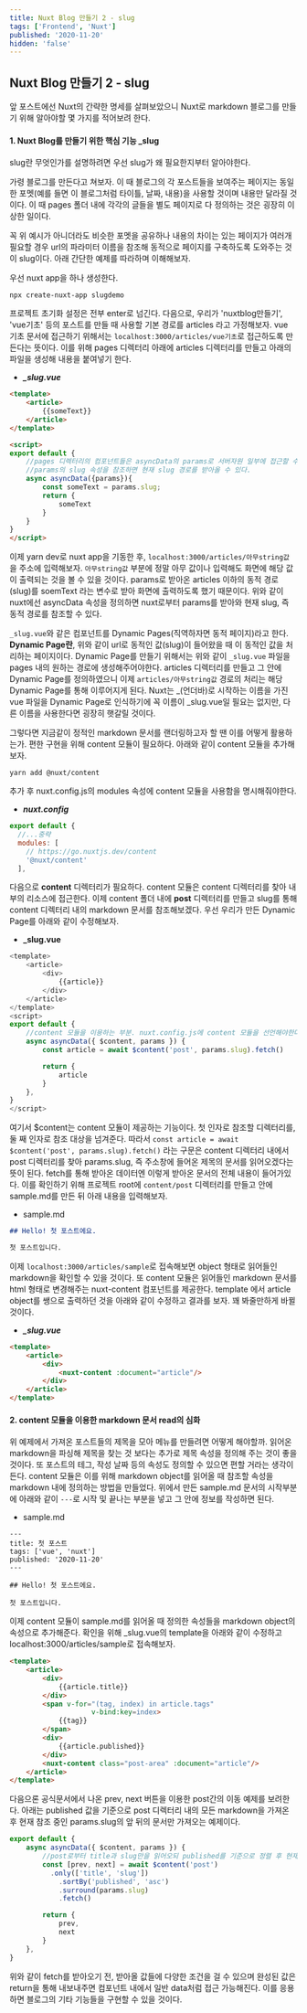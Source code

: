 ```yaml
---
title: Nuxt Blog 만들기 2 - slug
tags: ['Frontend', 'Nuxt']
published: '2020-11-20'
hidden: 'false'
---
```



## Nuxt Blog 만들기 2 - slug
앞 포스트에선 Nuxt의 간략한 명세를 살펴보았으니 Nuxt로 markdown 블로그를 만들기 위해 알아야할 몇 가지를 적어보려 한다.

#### 1. Nuxt Blog를 만들기 위한 핵심 기능 _slug
slug란 무엇인가를 설명하려면 우선 slug가 왜 필요한지부터 알아야한다.

가령 블로그를 만든다고 쳐보자. 이 때 블로그의 각 포스트들을 보여주는 페이지는 동일한 포멧(예를 들면 이 블로그처럼 타이틀, 날짜, 내용)을 사용할 것이며 내용만 달라질 것이다. 이 때 pages 폴더 내에 각각의 글들을 별도 페이지로 다 정의하는 것은 굉장히 이상한 일이다.


꼭 위 예시가 아니더라도 비슷한 포멧을 공유하나 내용의 차이는 있는 페이지가 여러개 필요할 경우 url의 파라미터 이름을 참조해 동적으로 페이지를 구축하도록 도와주는 것이 slug이다. 아래 간단한 예제를 따라하며 이해해보자.

우선 nuxt app을 하나 생성한다.
```
npx create-nuxt-app slugdemo
```

프로젝트 초기화 설정은 전부 enter로 넘긴다. 다음으로, 우리가 'nuxtblog만들기', 'vue기초' 등의 포스트를 만들 때 사용할 기본 경로를 articles 라고 가정해보자. vue 기초 문서에 접근하기 위해서는 `localhost:3000/articles/vue기초`로 접근하도록 만든다는 뜻이다. 이를 위해 pages 디렉터리 아래에 articles 디렉터리를 만들고 아래의 파일을 생성해 내용을 붙여넣기 한다.

+ ***_slug.vue***

```html
<template>
	<article>
		{{someText}}
	</article>
</template>

<script>
export default {
	//pages 디렉터리의 컴포넌트들은 asyncData의 params로 서버자원 일부에 접근할 수 있다.
	//params의 slug 속성을 참조하면 현재 slug 경로를 받아올 수 있다.
	async asyncData({params}){
		const someText = params.slug;
		return {
			someText
		}
	}
}
</script>
```
이제 yarn dev로 nuxt app을 기동한 후, `localhost:3000/articles/아무string값` 을 주소에 입력해보자. `아무string값` 부분에 정말 아무 값이나 입력해도 화면에 해당 값이 출력되는 것을 볼 수 있을 것이다. params로 받아온 articles 이하의 동적 경로(slug)를 soemText 라는 변수로 받아 화면에 출력하도록 했기 때문이다. 위와 같이 nuxt에선 asyncData 속성을 정의하면 nuxt로부터 params를 받아와 현재 slug, 즉 동적 경로를 참조할 수 있다.

`_slug.vue`와 같은 컴포넌트를 Dynamic Pages(직역하자면 동적 페이지)라고 한다. **Dynamic Page란**, 위와 같이 url로 동적인 값(slug)이 들어왔을 때 이 동적인 값을 처리하는 페이지이다. Dynamic Page를 만들기 위해서는 위와 같이 `_slug.vue` 파일을 pages 내의 원하는 경로에 생성해주어야한다. articles 디렉터리를 만들고 그 안에 Dynamic Page를 정의하였으니 이제 `articles/아무string값` 경로의 처리는 해당 Dynamic Page를 통해 이루어지게 된다. Nuxt는 _(언더바)로 시작하는 이름을 가진 vue 파일을 Dynamic Page로 인식하기에 꼭 이름이 _slug.vue일 필요는 없지만, 다른 이름을 사용한다면 굉장히 햇갈릴 것이다.

그렇다면 지금같이 정적인 markdown 문서를 랜더링하고자 할 땐 이를 어떻게 활용하는가. 편한 구현을 위해 content 모듈이 필요하다. 아래와 같이 content 모듈을 추가해보자.

```
yarn add @nuxt/content
```

추가 후 nuxt.config.js의 modules 속성에 content 모듈을 사용함을 명시해줘야한다.

+ ***nuxt.config***
```javascript
export default {
  //...중략
  modules: [
    // https://go.nuxtjs.dev/content
    '@nuxt/content'
  ],

```

다음으로 **content** 디렉터리가 필요하다. content 모듈은 content 디렉터리를 찾아 내부의 리소스에 접근한다. 이제 content 폴더 내에 **post** 디렉터리를 만들고 slug를 통해 content 디렉터리 내의 markdown 문서를 참조해보겠다. 우선 우리가 만든 Dynamic Page를 아래와 같이 수정해보자.

+ **_slug.vue**

```javascript
<template>
	<article>
		<div>
			{{article}}
		</div>
	</article>
</template>
<script>
export default {
	//content 모듈을 이용하는 부분. nuxt.config.js에 content 모듈을 선언해야한다.
	async asyncData({ $content, params }) {
		const article = await $content('post', params.slug).fetch()

		return {
			article
		}
	},
}
</script>
```
여기서 $content는 content 모듈이 제공하는 기능이다. 첫 인자로 참조할 디렉터리를, 둘 째 인자로 참조 대상을 넘겨준다. 따라서 ``` const article = await $content('post', params.slug).fetch() ``` 라는 구문은 content 디렉터리 내에서 post 디렉터리를 찾아 params.slug, 즉 주소창에 들어온 제목의 문서를 읽어오겠다는 뜻이 된다. fetch를 통해 받아온 데이터엔 이렇게 받아온 문서의 전체 내용이 들어가있다. 이를 확인하기 위해 프로젝트 root에 `content/post` 디렉터리를 만들고 안에 sample.md를 만든 뒤 아래 내용을 입력해보자.

+ sample.md
```markdown
## Hello! 첫 포스트에요.

첫 포스트입니다.
```

이제 `localhost:3000/articles/sample`로 접속해보면 object 형태로 읽어들인 markdown을 확인할 수 있을 것이다. 또 content 모듈은 읽어들인 markdown 문서를 html 형태로 변경해주는 nuxt-content 컴포넌트를 제공한다. template 에서 article object를 쌩으로 출력하던 것을 아래와 같이 수정하고 결과를 보자. 꽤 봐줄만하게 바뀔 것이다.

+ ***_slug.vue***

```html
<template>
	<article>
		<div>
			<nuxt-content :document="article"/>
		</div>
	</article>
</template>
```

#### 2. content 모듈을 이용한 markdown 문서 read의 심화
위 예제에서 가져온 포스트들의 제목을 모아 메뉴를 만들려면 어떻게 해야할까. 읽어온 markdown을 파싱해 제목을 찾는 것 보다는 추가로 제목 속성을 정의해 주는 것이 좋을 것이다. 또 포스트의 테그, 작성 날짜 등의 속성도 정의할 수 있으면 편할 거라는 생각이 든다. content 모듈은 이를 위해 markdown object를 읽어올 때 참조할 속성을 markdown 내에 정의하는 방법을 만들었다. 위에서 만든 sample.md 문서의 시작부분에 아래와 같이 ```---```로 시작 및 끝나는 부분을 넣고 그 안에 정보를 작성하면 된다.

+ sample.md
```
---
title: 첫 포스트
tags: ['vue', 'nuxt']
published: '2020-11-20'
---

## Hello! 첫 포스트에요.

첫 포스트입니다.
```
이제 content 모듈이 sample.md를 읽어올 때 정의한 속성들을 markdown object의 속성으로 추가해준다. 확인을 위해 _slug.vue의 template을 아래와 같이 수정하고 localhost:3000/articles/sample로 접속해보자.
```html
<template>
	<article>
		<div>
			{{article.title}}
		</div>
		<span v-for="(tag, index) in article.tags"
					v-bind:key=index>
			{{tag}}
		</span>
		<div>
			{{article.published}}
		</div>
		<nuxt-content class="post-area" :document="article"/>
	</article>
</template>
```
다음으론 공식문서에서 나온  prev, next 버튼을 이용한 post간의 이동 예제를 보려한다. 아래는 published 값을 기준으로 post 디렉터리 내의 모든 markdown을 가져온 후 현재 참조 중인 params.slug의 앞 뒤의 문서만 가져오는 예제이다.

```javascript
export default {
	async asyncData({ $content, params }) {
		//post로부터 title과 slug만을 읽어오되 published를 기준으로 정렬 후 현재 slug 입력값의 앞 뒤 객체를 가져옴.
		const [prev, next] = await $content('post')
		  .only(['title', 'slug'])
			.sortBy('published', 'asc')
			.surround(params.slug)
			.fetch()

		return {
			prev,
			next
		}
	},
}
```
위와 같이 fetch를 받아오기 전, 받아올 값들에 다양한 조건을 걸 수 있으며 완성된 값은 return을 통해 내보내주면 컴포넌트 내에서 일반 data처럼 접근 가능해진다. 이를 응용하면 블로그의 기타 기능들을 구현할 수 있을 것이다.
